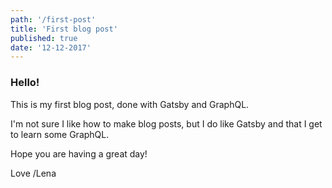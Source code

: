 ```yaml
---
path: '/first-post'
title: 'First blog post'
published: true
date: '12-12-2017'
---
```


### Hello!

This is my first blog post, done with Gatsby and GraphQL.

I'm not sure I like how to make blog posts, but I do like Gatsby and that
I get to learn some GraphQL.

Hope you are having a great day!

Love /Lena